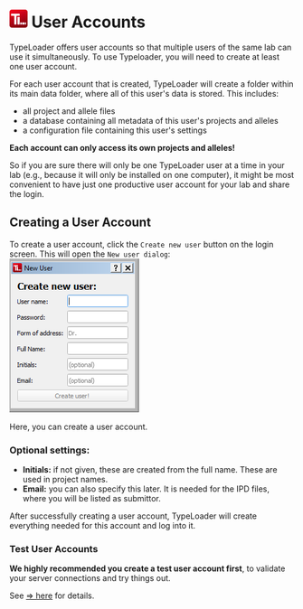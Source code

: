 # ![Icon](images/TypeLoader_32.png) User Accounts 

TypeLoader offers user accounts so that multiple users of the same lab can use it simultaneously. To use Typeloader, you will need to create at least one user account.

For each user account that is created, TypeLoader will create a folder within its main data folder, where all of this user's data is stored. This includes:

 * all project and allele files
 * a database containing all metadata of this user's projects and alleles
 * a configuration file containing this user's settings 

**Each account can only access its own projects and alleles!**

So if you are sure there will only be one TypeLoader user at a time in your lab (e.g., because it will only be installed on one computer), it might be most convenient to have just one productive user account for your lab and share the login.

## Creating a User Account ##

To create a user account, click the ``Create new user`` button on the login screen. This will open the ``New user dialog``:
![NewUserDialog](images/login_new_user.PNG)

Here, you can create a user account. 

### Optional settings:
 * **Initials:** if not given, these are created from the full name. These are used in project names. 
* **Email:** you can also specify this later. It is needed for the IPD files, where you will be listed as submittor.

After successfully creating a user account, TypeLoader will create everything needed for this account and log into it.

### Test User Accounts
**We highly recommended you create a test user account first**, to validate your server connections and try things out.

See [=> here](users_test.md) for details. 